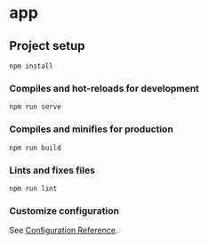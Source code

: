 # app

## Project setup
```
npm install
```

### Compiles and hot-reloads for development
```
npm run serve
```

### Compiles and minifies for production
```
npm run build
```

### Lints and fixes files
```
npm run lint
```

### Customize configuration
See [Configuration Reference](https://cli.vuejs.org/config/).

<!-- 安装less依赖 -->
<!-- npm install less less-loader --save -->

<!-- 安装vue-router3 -->
<!-- npm install vue-router -->

<!-- 安装axios -->
<!-- cnpm install --save axios -->

<!-- 安装请求进度条 -->
<!-- cnpm install --save nprogress -->

<!-- 安装vuex -->
<!-- cnpm install --save vuex@3 -->

<!-- 安装mock.js模拟数据 -->
<!-- cnpm install --save mockjs -->